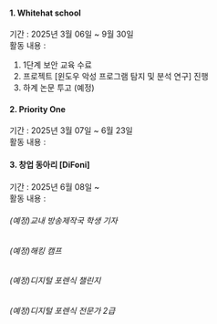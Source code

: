 #### 1. Whitehat school
기간 : 2025년 3월 06일 ~ 9월 30일\
활동 내용 : 
1. 1단계 보안 교육 수료
2. 프로젝트 [윈도우 악성 프로그램 탐지 및 분석 연구] 진행
3. 하계 논문 투고 (예정)

#### 2. Priority One
기간 : 2025년 3월 07일 ~ 6월 23일 \
활동 내용 : 

#### 3. 창업 동아리 [DiFoni]
기간 : 2025년 6월 08일 ~ \
활동 내용 : 


###### (예정)교내 방송제작국 학생 기자
###### (예정)해킹 캠프
###### (예정)디지털 포렌식 챌린지
###### (예정)디지털 포렌식 전문가 2급
